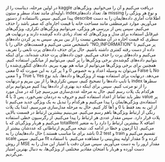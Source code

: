 در اولین مرحله، دیتاست را از kaggle دریافت می‌کنیم و آن را می‌خوانیم.
ویژگی‌های اولیه‌ای مانند تعداد سطر و ستون، indexها، تعداد داده‌های missing و نوع هر ویژگی را پیدا می‌کنیم.
سپس بااستفاده از دستور describe اطلاعات آماری داده‌هایمان را به دست می‌آوریم.
موارد غیرمنطقی مانند مساحت خانه یا قیمت اجاره‌ای که صفر باشد را حذف می‌کنیم.
سپس پس از بررسی هر ویژگی، می‌توانیم ویژگی‌های تکراری، ویژگی‌های غیرقابل استفاده برای مدل و ویژگی‌های که تعداد زیادی داده گم‌شده دارند و درنهایت هر سطری که قیمت اجاره در آن مشخص نیست را از بین ببریم.
سپس به پر کردن داده‌های نامشخص متنی می‌کنیم و قسمت‌های خالی را با "NO_INFORMATION" پر می‌کنیم تا داده از دست رفته کمتری داشته باشیم.
حال برای حذف داده‌های پرت تابعی را تعریف می‌کنیم و داده‌های پرت را حذف می‌کنیم.
چون داده‌های پرت حذف شده‌اند، برای اینکه بتوانیم داده‌های گم‌شده‌ی برخی ویژگی‌ها را پر کنیم، می‌توانیم از میانگین استفاده کنیم. همچنین برای برخی ویژگی‌ها می‌توانیم از میانه هم بهره ببریم.
داده‌های کتگوری‌شده را می‌توان به وسیله اعداد و به خصوص 0 و 1 پر کرد به این صورت که 0 معنی False یا No و 1 معنی True یا Yes می‌دهد.
درنهایت برای استفاده بهینه از ویژگی‌ها و داده‌ها، باید نوع یا تایپ داده‌ها را تصحیح کنیم، سپس تکراری‌ها را از بین ببریم و درنهایت index سطرها را از نو مرتب کنیم.
سپس برای اینکه دید بهتری از داده‌ها پیدا کنیم می‌توانیم برای هرکدام یک پلات رسم کنیم.
حال به مرحله عددی‌سازی می‌رسیم چرا که در مدل مورد نظر باید تماما از اعداد استفاده کنیم و حروف به دردمان نمی‌خورد.
پس 3 یا 4 value پر استفاده‌ی ویژگی‌هایمان را پیدا می‌کنیم و هرکدام را تبدیل به یک ویژگی جدید می‌کنیم تا از این به بعد فقط با 0 و 1ها کار کنیم.
حال به مرحله مدل‌سازی می‌رسیم.
ابتدا یک پلات رنگی از ارتباط ویژگی‌ها باهم رسم می‌کنیم. می‌بینیم بیشترین ارتباط در قسمت بالایی پلات قرار دارد. سپس مقدار عددی هر ارتباط را پیدا می‌کنیم.
از رگرسیون خطی استفاده می‌کنیم و هربار ویژگی‌ای که با totalRent بیشترین ارتباط را دارد را به متغیر X اضافه می‌کنیم. (با آزمون و خطا در ادامه کد، نتیجه می‌گیریم ارتباطاتی که عددشان بیشتر از 0.2 باشد برای ما مناسب هستند.)
حال داده‌هایمان را به test و train تقسیم می‌کنیم و scale می‌کنیم.
سپس fit کرده و 5 مقدار اولیه پیش‌بینی را مشاهده می‌کنیم.
با استفاده از روش MSE مقدار ارور را به دست می‌آوریم.
سپس میزان دقت یا امتیاز این مدل را به دست آورده و هربار با امتحان مقادیر مختلفی از ویژگی‌ها، به دنبال بهترین امتیاز می‌گردیم.
